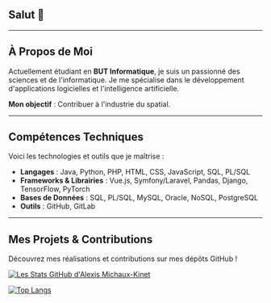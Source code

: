 ## Salut 👋

---

## À Propos de Moi

Actuellement étudiant en **BUT Informatique**, je suis un passionné des sciences et de l'informatique. Je me spécialise dans le développement d'applications logicielles et l'intelligence artificielle.

**Mon objectif** : Contribuer à l'industrie du spatial.

---

## Compétences Techniques

Voici les technologies et outils que je maîtrise :

* **Langages** : Java, Python, PHP, HTML, CSS, JavaScript, SQL, PL/SQL
* **Frameworks & Librairies** : Vue.js, Symfony/Laravel, Pandas, Django, TensorFlow, PyTorch
* **Bases de Données** : SQL, PL/SQL, MySQL, Oracle, NoSQL, PostgreSQL
* **Outils** : GitHub, GitLab

---

## Mes Projets & Contributions

Découvrez mes réalisations et contributions sur mes dépôts GitHub !

[![Les Stats GitHub d'Alexis Michaux-Kinet](https://github-readme-stats.vercel.app/api?username=Yota02&show_icons=true&theme=dark&cache_seconds=1800)](https://github.com/Yota02/github-readme-stats)

[![Top Langs](https://github-readme-stats.vercel.app/api/top-langs/?username=Yota02&show_icons=true&theme=dark&include_all_commits=true&rank_icon=github&ring_color=3cbfff&hide_title=true&cache_seconds=1800)](https://github.com/Yota02/github-readme-stats)

